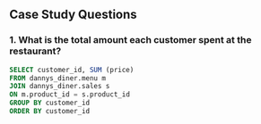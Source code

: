 ## Case Study Questions

### 1. What is the total amount each customer spent at the restaurant?

```SQL
SELECT customer_id, SUM (price)
FROM dannys_diner.menu m 
JOIN dannys_diner.sales s 
ON m.product_id = s.product_id 
GROUP BY customer_id
ORDER BY customer_id 
```
